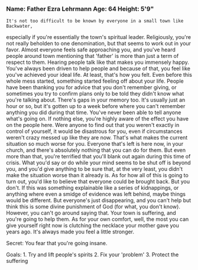 ### Name: Father Ezra Lehrmann           Age: 64 Height: 5'9"

    It's not too difficult to be known by everyone in a small town like Backwater,
especially if you're essentially the town's spiritual leader. Religiously,
you're not really beholden to one denomination, but that seems to work out
in your favor. Almost everyone feels safe approaching you, and you've heard
people around town mentioning that 'father' is more than just a term of
respect to them. Hearing people talk like that makes you immensely happy.
You've always been driven to help people and because of that, you feel like 
you've achieved your ideal life.
    At least, that's how you felt. Even before this whole mess started, something
started feeling off about your life. People have been thanking you for advice that
you don't remember giving, or sometimes you try to confirm plans only to be told
they didn't know what you're talking about. There's gaps in your memory too. It's
usually just an hour or so, but it's gotten up to a week before where you can't 
remember anything you did during that time.
    You've never been able to tell anyone what's going on. If nothing else, you're
highly aware of the effect you have on the people here. Were anyone to find out that
you weren't exactly in control of yourself, it would be disastrous for you, even if 
circumstances weren't crazy messed up like they are now. 
    That's what makes the current situation so much worse for you. Everyone that's
left is here now, in your church, and there's absolutely nothing that you can
do for them. But even more than that, you're terrified that you'll blank out again
during this time of crisis. What you'd say or do while your mind seems to be shut off
is beyond you, and you'd give anything to be sure that, at the very least, you didn't
make the situation worse than it already is. 
    As for how all of this is going to turn out, you'd like to believe that everyone
could be brought back. But you don't. If this was something explainable like a series
of kidnappings, or anything where even a smidge of evidence was left behind, maybe things
would be different. But everyone's just disappearing, and you can't help but think this
is some divine punishment of God (for what, you don't know). However, you can't go around 
saying that. Your town is suffering, and you're going to help them. As for your own comfort,
well, the most you can give yourself right now is clutching the necklace your mother gave you
years ago. It's always made you feel a little stronger. 

Secret: You fear that you're going insane.

Goals:
    1. Try and lift people's spirits
    2. Fix your 'problem'
    3. Protect the suffering 
